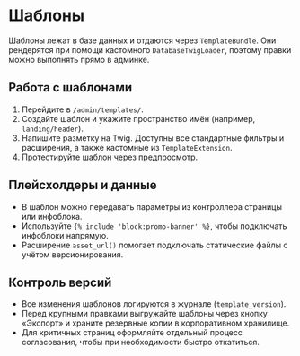 # Шаблоны

Шаблоны лежат в базе данных и отдаются через `TemplateBundle`. Они рендерятся при помощи кастомного `DatabaseTwigLoader`, поэтому правки можно выполнять прямо в админке.

## Работа с шаблонами

1. Перейдите в `/admin/templates/`.
2. Создайте шаблон и укажите пространство имён (например, `landing/header`).
3. Напишите разметку на Twig. Доступны все стандартные фильтры и расширения, а также кастомные из `TemplateExtension`.
4. Протестируйте шаблон через предпросмотр.

## Плейсхолдеры и данные

- В шаблон можно передавать параметры из контроллера страницы или инфоблока.
- Используйте `{% include 'block:promo-banner' %}`, чтобы подключать инфоблоки напрямую.
- Расширение `asset_url()` помогает подключать статические файлы с учётом версионирования.

## Контроль версий

- Все изменения шаблонов логируются в журнале (`template_version`).
- Перед крупными правками выгружайте шаблоны через кнопку «Экспорт» и храните резервные копии в корпоративном хранилище.
- Для критичных страниц оформляйте отдельный процесс согласования, чтобы при необходимости быстро откатиться.
